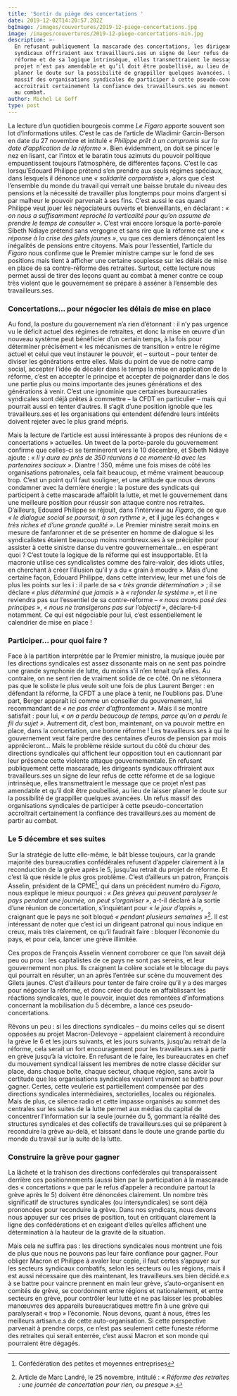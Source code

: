 ```yaml
---
title: 'Sortir du piège des concertations '
date: 2019-12-02T14:20:57.202Z
bgImage: /images/couvertures/2019-12-piege-concertations.jpg
image: /images/couvertures/2019-12-piege-concertations-min.jpg
description: >-
  En refusant publiquement la mascarade des concertations, les dirigeants
  syndicaux offriraient aux travailleurs.ses un signe de leur refus de cette
  réforme et de sa logique intrinsèque, elles transmettraient le message que ce
  projet n’est pas amendable et qu’il doit être poubellisé, au lieu de laisser
  planer le doute sur la possibilité de grappiller quelques avancées. Un refus
  massif des organisations syndicales de participer à cette pseudo-concertation
  accroitrait certainement la confiance des travailleurs.ses au moment de partir
  au combat. 
author: Michel Le Goff
type: post
---
```

La lecture d’un quotidien bourgeois comme _Le Figaro_ apporte souvent son lot d’informations utiles. C’est le cas de l’article de Wladimir Garcin-Berson en date du 27 novembre et intitulé _« Philippe prêt à un compromis sur la date d’application de la réforme »_. Bien évidemment, on doit se pincer le nez en lisant, car l’intox et le baratin tous azimuts du pouvoir politique empuantissent toujours l’atmosphère, de différentes façons. C’est le cas lorsqu’Edouard Philippe prétend s’en prendre aux seuls régimes spéciaux, dans lesquels il dénonce une _« solidarité corporatiste »_, alors que c’est l’ensemble du monde du travail qui verrait une baisse brutale du niveau des pensions et la nécessité de travailler plus longtemps pour moins d’argent si par malheur le pouvoir parvenait à ses fins. C’est aussi le cas quand Philippe veut jouer les négociateurs ouverts et bienveillants, en déclarant : _« on nous a suffisamment reproché la verticalité pour qu’on assume de prendre le temps de consulter »_. C’est vrai encore lorsque la porte-parole Sibeth Ndiaye prétend sans vergogne et sans rire que la réforme est une _« réponse à la crise des gilets jaunes »_, vu que ces derniers dénonçaient les inégalités de pensions entre citoyens. Mais pour l’essentiel, l’article du _Figaro_ nous confirme que le Premier ministre campe sur le fond de ses positions mais tient à afficher une certaine souplesse sur les délais de mise en place de sa contre-réforme des retraites. Surtout, cette lecture nous permet aussi de tirer des leçons quant au combat à mener contre ce coup très violent que le gouvernement se prépare à asséner à l’ensemble des travailleurs.ses. 

### Concertations… pour négocier les délais de mise en place

Au fond, la posture du gouvernement n’a rien d’étonnant : il n’y pas urgence vu le déficit actuel des régimes de retraites, et donc la mise en œuvre d’un nouveau système peut bénéficier d’un certain temps, à la fois pour déterminer précisément « les mécanismes de transition » entre le régime actuel et celui que veut instaurer le pouvoir, et – surtout – pour tenter de diviser les générations entre elles. Mais du point de vue de notre camp social, accepter l’idée de décaler dans le temps la mise en application de la réforme, c’est en accepter le principe et accepter de poignarder dans le dos une partie plus ou moins importante des jeunes générations et des générations à venir. C’est une ignominie que certaines bureaucraties syndicales sont déjà prêtes à commettre – la CFDT en particulier – mais qui pourrait aussi en tenter d’autres. Il s’agit d’une position ignoble que les travailleurs.ses et les organisations qui entendent défendre leurs intérêts doivent rejeter avec le plus grand mépris. 

Mais la lecture de l’article est aussi intéressante à propos des réunions de « concertations » actuelles. Un tweet de la porte-parole du gouvernement confirme que celles-ci se termineront vers le 10 décembre, et Sibeth Ndiaye ajoute : _« Il y aura eu près de 350 réunions à ce moment-là avec les partenaires sociaux »_. Diantre ! 350, même une fois mises de côté les organisations patronales, cela fait beaucoup, et même vraiment beaucoup trop. C’est un point qu’il faut souligner, et une attitude que nous devons condamner avec la dernière énergie : la posture des syndicats qui participent à cette mascarade affaiblit la lutte, et met le gouvernement dans une meilleure position pour réussir son attaque contre nos retraites. D’ailleurs, Edouard Philippe se réjouit, dans l’interview au _Figaro_, de ce que _« le dialogue social se poursuit, à son rythme »_, et il juge les échanges _« très riches et d’une grande qualité »_. Le Premier ministre serait moins en mesure de fanfaronner et de se présenter en homme de dialogue si les syndicalistes étaient beaucoup moins nombreux.ses à se précipiter pour assister à cette sinistre danse du ventre gouvernementale... en espérant quoi ? C’est toute la logique de la réforme qui est insupportable. Et la macronie utilise ces syndicalistes comme des faire-valoir, des idiots utiles, en cherchant à créer l’illusion qu’il y a du « grain à moudre ». Mais d’une certaine façon, Edouard Philippe, dans cette interview, leur met une fois de plus les points sur les i : il parle de sa _« très grande détermination »_ ; il se déclare _« plus déterminé que jamais »_ à _« refonder le système »_, et il ne reviendra pas sur l’essentiel de sa contre-réforme – _« nous avons posé des principes »_, _« nous ne transigerons pas sur l’objectif »_, déclare-t-il notamment. Ce qui est négociable pour lui, c’est essentiellement le calendrier de mise en place ! 

### Participer… pour quoi faire ?

Face à la partition interprétée par le Premier ministre, la musique jouée par les directions syndicales est assez dissonante mais on ne sent pas poindre une grande symphonie de lutte, du moins s’il n’en tenait qu’à elles. Au contraire, on ne sent rien de vraiment solide de ce côté. On ne s’étonnera pas que le soliste le plus veule soit une fois de plus Laurent Berger : en défendant la réforme, la CFDT a une place à tenir, ne l’oublions pas. D’une part, Berger apparaît ici comme un conseiller du gouvernement, lui recommandant de _« ne pas créer d’affrontement »_. Mais il se montre satisfait : pour lui, _« on a perdu beaucoup de temps, parce qu’on a perdu le fil du sujet »_. Autrement dit, c’est bon, maintenant, on va pouvoir mettre en place, dans la concertation, une bonne réforme ! Les travailleurs.ses à qui le gouvernement veut faire perdre des centaines d’euros de pension par mois apprécieront… Mais le problème réside surtout du côté du chœur des directions syndicales qui affichent leur opposition tout en cautionnant par leur présence cette violente attaque gouvernementale. En refusant publiquement cette mascarade, les dirigeants syndicaux offriraient aux travailleurs.ses un signe de leur refus de cette réforme et de sa logique intrinsèque, elles transmettraient le message que ce projet n’est pas amendable et qu’il doit être poubellisé, au lieu de laisser planer le doute sur la possibilité de grappiller quelques avancées. Un refus massif des organisations syndicales de participer à cette pseudo-concertation accroîtrait certainement la confiance des travailleurs.ses au moment de partir au combat. 

### Le 5 décembre et ses suites

Sur la stratégie de lutte elle-même, le bât blesse toujours, car la grande majorité des bureaucraties confédérales refusent d’appeler clairement à la reconduction de la grève après le 5, jusqu’au retrait du projet de réforme. Et c’est là que réside le plus gros problème. C’est d’ailleurs un patron, François Asselin, président de la CPME[^1], qui dans un précédent numéro du _Figaro_, nous explique le mieux pourquoi : _« Des grèves qui peuvent paralyser le pays pendant une journée, on peut s’organiser »_, a-t-il déclaré à la sortie d’une réunion de concertation, s’inquiétant pour _« le jour d’après »_, craignant que le pays ne soit bloqué _« pendant plusieurs semaines »_[^2]. Il est intéressant de noter que c’est ici un dirigeant patronal qui nous indique en creux, mais très clairement, ce qu’il faudrait faire : bloquer l’économie du pays, et pour cela, lancer une grève illimitée. 

Ces propos de François Asselin viennent corroborer ce que l’on savait déjà peu ou prou : les capitalistes de ce pays ne sont pas sereins, et leur gouvernement non plus. Ils craignent la colère sociale et le blocage du pays qui pourrait en résulter, un an après l’entrée sur scène du mouvement des Gilets jaunes. C’est d’ailleurs pour tenter de faire croire qu’il y a des marges pour négocier la réforme, et donc créer du doute en affaiblissant les réactions syndicales, que le pouvoir, inquiet des remontées d’informations concernant la mobilisation du 5 décembre, a lancé ces pseudo-concertations. 

Rêvons un peu : si les directions syndicales – du moins celles qui se disent opposées au projet Macron-Delevoye – appelaient clairement à reconduire la grève le 6 et les jours suivants, et les jours suivants, jusqu’au retrait de la réforme, cela serait un fort encouragement pour les travailleurs.ses à partir en grève jusqu’à la victoire. En refusant de le faire, les bureaucrates en chef du mouvement syndical laissent les membres de notre classe décider sur place, dans chaque boîte, chaque secteur, chaque région, sans avoir la certitude que les organisations syndicales veulent vraiment se battre pour gagner. Certes, cette veulerie est partiellement compensée par des directions syndicales intermédiaires, sectorielles, locales ou régionales. Mais de plus, ce silence radio et cette impasse organisés au sommet des centrales sur les suites de la lutte permet aux médias du capital de concentrer l’information sur la seule journée du 5, gommant la réalité des structures syndicales et des collectifs de travailleurs.ses qui se préparent à reconduire la grève au-delà, et laissant dans le doute une grande partie du monde du travail sur la suite de la lutte. 

### Construire la grève pour gagner

La lâcheté et la trahison des directions confédérales qui transparaissent derrière ces positionnements (aussi bien par la participation à la mascarade des « concertations » que par le refus d’appeler à reconduire partout la grève après le 5) doivent être dénoncées clairement. Un nombre très significatif de structures syndicales (ou intersyndicales) se sont déjà prononcées pour reconduire la grève. Dans nos syndicats, nous devons nous appuyer sur ces prises de position, tout en critiquant clairement la ligne des confédérations et en exigeant d’elles qu’elles affichent une détermination à la hauteur de la gravité de la situation. 

Mais cela ne suffira pas : les directions syndicales nous montrent une fois de plus que nous ne pouvons pas leur faire confiance pour gagner. Pour obliger Macron et Philippe à avaler leur copie, il faut certes s’appuyer sur les secteurs syndicaux combatifs, selon les secteurs ou les régions, mais il est aussi nécessaire que dès maintenant, les travailleurs.ses bien décidé.e.s à se battre pour vaincre prennent en main leur grève, s’auto-organisent en comités de grève, se coordonnent entre régions et nationalement, et entre secteurs en grève, pour contrôler leur lutte et ne pas laisser les probables manœuvres des appareils bureaucratiques mettre fin à une grève qui paralyserait « trop » l’économie. Nous devons, quant à nous, êtres les meilleurs artisan.e.s de cette auto-organisation. Si cette perspective parvenait à prendre corps, ce n’est pas seulement cette funeste réforme des retraites qui serait enterrée, c’est aussi Macron et son monde qui pourraient être dégagés.

[^1]: Confédération des petites et moyennes entreprises

[^2]: Article de Marc Landré, le 25 novembre, intitulé : _« Réforme des retraites : une journée de concertation pour rien, ou presque »_. 
